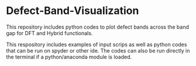 # Defect-Band-Visualization
This repository includes python codes to plot defect bands across the band gap for DFT and Hybrid functionals.

This respository includes examples of input scrips as well as python codes that can be run on spyder or other ide. The codes can also be run directly in the terminal if a python/anaconda module is loaded.
